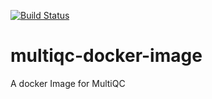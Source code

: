 [![Build Status](https://app.travis-ci.com/eferos93/multiqc-docker-image.svg?branch=main)](https://app.travis-ci.com/eferos93/multiqc-docker-image)
# multiqc-docker-image
A docker Image for MultiQC
